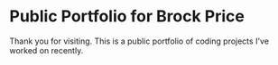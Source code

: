 # Public Portfolio for Brock Price
Thank you for visiting. This is a public portfolio of coding projects I've worked on recently.
